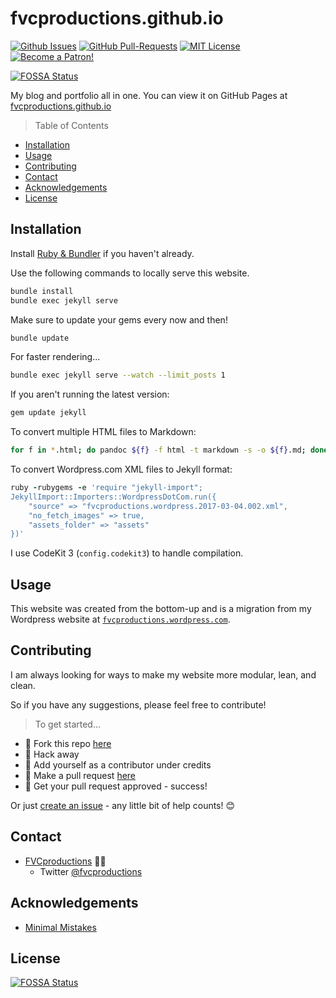 # fvcproductions.github.io

[![Github Issues](https://img.shields.io/github/issues/fvcproductions/fvcproductions.github.io.svg?style=flat-square)](https://github.com/fvcproductions/fvcproductions.github.io/issues) [![GitHub Pull-Requests](https://img.shields.io/github/issues-pr/fvcproductions/fvcproductions.github.io.svg?style=flat-square)](https://github.com/fvcproductions/fvcproductions.github.io/pulls) [![MIT License](https://img.shields.io/github/license/fvcproductions/readme.svg?style=flat-square)](http://badges.mit-license.org) [![Become a Patron!](https://img.shields.io/badge/Patreon-Become%20a%20Patron!-orange.svg?style=flat-square)](https://www.patreon.com/fvcproductions)

[![FOSSA Status](https://app.fossa.io/api/projects/git%2Bgithub.com%2Ffvcproductions%2Ffvcproductions.github.io.svg?type=small)](https://app.fossa.io/projects/git%2Bgithub.com%2Ffvcproductions%2Ffvcproductions.github.io?ref=badge_small)

My blog and portfolio all in one. You can view it on GitHub Pages at [fvcproductions.github.io](https://fvcproductions.github.io)

> Table of Contents

<!-- TOC -->

- [Installation](#installation)
- [Usage](#usage)
- [Contributing](#contributing)
- [Contact](#contact)
- [Acknowledgements](#acknowledgements)
- [License](#license)

<!-- /TOC -->

## Installation

Install [Ruby & Bundler](https://help.github.com/articles/setting-up-your-github-pages-site-locally-with-jekyll/) if you haven't already.

Use the following commands to locally serve this website.

```bash
bundle install
bundle exec jekyll serve
```

Make sure to update your gems every now and then!

```bash
bundle update
```

For faster rendering...

```bash
bundle exec jekyll serve --watch --limit_posts 1
```

If you aren't running the latest version:

```bash
gem update jekyll
```

To convert multiple HTML files to Markdown:

```bash
for f in *.html; do pandoc ${f} -f html -t markdown -s -o ${f}.md; done
```

To convert Wordpress.com XML files to Jekyll format:

```ruby
ruby -rubygems -e 'require "jekyll-import";
JekyllImport::Importers::WordpressDotCom.run({
    "source" => "fvcproductions.wordpress.2017-03-04.002.xml",
    "no_fetch_images" => true,
    "assets_folder" => "assets"
})'
```

I use CodeKit 3 (`config.codekit3`) to handle compilation.

## Usage

This website was created from the bottom-up and is a migration from my Wordpress website at [`fvcproductions.wordpress.com`](https://fvcproductions.wordpress.com).

## Contributing

I am always looking for ways to make my website more modular, lean, and clean.

So if you have any suggestions, please feel free to contribute!

> To get started...

- 🍴 Fork this repo [here](https://github.com/fvcproductions/fvcproductions.github.io#fork-destination-box)
- 🔨 Hack away
- 👥 Add yourself as a contributor under credits
- 🔧 Make a pull request [here](https://github.com/fvcproductions/fvcproductions.github.io/compare)
- 🎉 Get your pull request approved - success!

Or just [create an issue](https://github.com/fvcproductions/fvcproductions.github.io/issues) - any little bit of help counts! 😊

## Contact

- [FVCproductions](https://fvcproductions.com) 🍓🍫
  - Twitter [@fvcproductions](https://twitter.com/fvcproductions)

## Acknowledgements

- [Minimal Mistakes](https://mmistakes.github.io/minimal-mistakes)

## License

[![FOSSA Status](https://app.fossa.io/api/projects/git%2Bhttps%3A%2F%2Fgithub.com%2Ffvcproductions%2Ffvcproductions.github.io.svg?type=large)](https://app.fossa.io/projects/git%2Bhttps%3A%2F%2Fgithub.com%2Ffvcproductions%2Ffvcproductions.github.io?ref=badge_large)